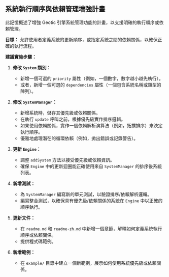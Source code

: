 ## 系統執行順序與依賴管理增強計畫

此記憶概述了增強 Geotic 引擎系統管理功能的計畫，以支援明確的執行順序或依賴管理。

**目標：** 允許使用者定義系統的更新順序，或指定系統之間的依賴關係，以確保正確的執行流程。

**建議實施步驟：**

1.  **修改 `System` 類別：**
    -   新增一個可選的 `priority` 屬性（例如，一個數字，數字越小越先執行）。
    -   或者，新增一個可選的 `dependencies` 屬性（一個包含系統名稱或類型的陣列）。

2.  **修改 `SystemManager`：**
    -   新增系統時，儲存其優先級或依賴關係。
    -   在執行 `update` 呼叫之前，根據優先級實作排序邏輯。
    -   如果使用依賴關係，實作一個依賴解析演算法（例如，拓撲排序）來決定執行順序。
    -   優雅地處理潛在的循環依賴（例如，拋出錯誤或記錄警告）。

3.  **更新 `Engine`：**
    -   調整 `addSystem` 方法以接受優先級或依賴資訊。
    -   確保 `Engine` 中的更新迴圈能正確使用來自 `SystemManager` 的排序後系統列表。

4.  **新增測試：**
    -   為 `SystemManager` 編寫新的單元測試，以驗證排序/依賴解析邏輯。
    -   編寫整合測試，以確保具有優先級/依賴關係的系統在 `Engine` 中以正確的順序執行。

5.  **更新文件：**
    -   在 `readme.md` 和 `readme-zh.md` 中新增一個章節，解釋如何定義系統執行順序或依賴關係。
    -   提供程式碼範例。

6.  **新增範例：**
    -   在 `example/` 目錄中建立一個新範例，展示如何使用系統優先級或依賴關係。
